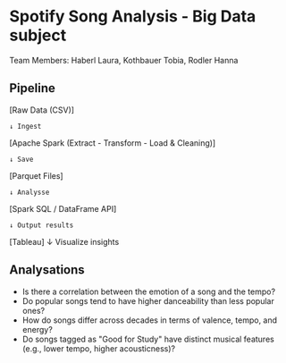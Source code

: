 # Spotify Song Analysis - Big Data subject
Team Members: Haberl Laura, Kothbauer Tobia, Rodler Hanna

## Pipeline
[Raw Data (CSV)] 
    
    ↓ Ingest

[Apache Spark (Extract - Transform - Load & Cleaning)] 
    
    ↓ Save


[Parquet Files] 
    
    ↓ Analysse

[Spark SQL / DataFrame API]

    ↓ Output results


[Tableau] 
    ↓ Visualize insights


## Analysations
- Is there a correlation between the emotion of a song and the tempo?
- Do popular songs tend to have higher danceability than less popular ones?
- How do songs differ across decades in terms of valence, tempo, and energy?
- Do songs tagged as "Good for Study" have distinct musical features (e.g., lower tempo, higher acousticness)?
